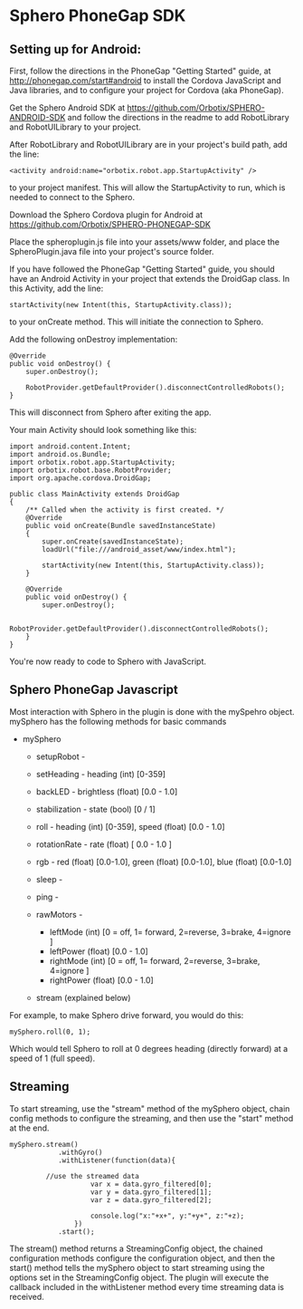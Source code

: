 # Sphero PhoneGap SDK

## Setting up for Android:

First, follow the directions in the PhoneGap "Getting Started" guide, at http://phonegap.com/start#android to install the Cordova JavaScript and Java libraries, and to configure your project for Cordova (aka PhoneGap).

Get the Sphero Android SDK at https://github.com/Orbotix/SPHERO-ANDROID-SDK and follow the directions in the readme to add RobotLibrary and RobotUILibrary to your project.

After RobotLibrary and RobotUILibrary are in your project's build path, add the line:

	<activity android:name="orbotix.robot.app.StartupActivity" />

to your project manifest. This will allow the StartupActivity to run, which is needed to connect to the Sphero.

Download the Sphero Cordova plugin for Android at https://github.com/Orbotix/SPHERO-PHONEGAP-SDK

Place the spheroplugin.js file into your assets/www folder, and place the SpheroPlugin.java file into your project's source folder.

If you have followed the PhoneGap "Getting Started" guide, you should have an Android Activity in your project that extends the DroidGap class. In this Activity, add the line:

	startActivity(new Intent(this, StartupActivity.class));

to your onCreate method. This will initiate the connection to Sphero. 

Add the following onDestroy implementation:

    @Override
    public void onDestroy() {
        super.onDestroy();

        RobotProvider.getDefaultProvider().disconnectControlledRobots();
    }

This will disconnect from Sphero after exiting the app.

Your main Activity should look something like this:

	import android.content.Intent;
	import android.os.Bundle;
	import orbotix.robot.app.StartupActivity;
	import orbotix.robot.base.RobotProvider;
	import org.apache.cordova.DroidGap;
	
	public class MainActivity extends DroidGap
	{
	    /** Called when the activity is first created. */
	    @Override
	    public void onCreate(Bundle savedInstanceState)
	    {
	        super.onCreate(savedInstanceState);
	        loadUrl("file:///android_asset/www/index.html");
	
	        startActivity(new Intent(this, StartupActivity.class));
    	}
	
    	@Override
    	public void onDestroy() {
        	super.onDestroy();
	
	        RobotProvider.getDefaultProvider().disconnectControlledRobots();
	    }
	}

You're now ready to code to Sphero with JavaScript.


###

## Sphero PhoneGap Javascript

Most interaction with Sphero in the plugin is done with the mySpehro object. mySphero has the following methods for basic commands

*  mySphero

	* setupRobot - 

	* setHeading - heading (int) [0-359]

	* backLED - brightless (float) [0.0 - 1.0]

	* stabilization - state (bool) [0 / 1]

	* roll - heading (int) [0-359], speed (float) [0.0 - 1.0]

	* rotationRate - rate (float) [ 0.0 - 1.0 ]

	* rgb - red (float) [0.0-1.0], green (float) [0.0-1.0], blue (float) [0.0-1.0]

	* sleep - 

	* ping - 

	* rawMotors - 
		* leftMode (int) [0 = off, 1= forward, 2=reverse, 3=brake, 4=ignore ]
		* leftPower (float) [0.0 - 1.0]
		* rightMode  (int) [0 = off, 1= forward, 2=reverse, 3=brake, 4=ignore ]
		* rightPower (float) [0.0 - 1.0]

	* stream (explained below)

For example, to make Sphero drive forward, you would do this:

	mySphero.roll(0, 1);

Which would tell Sphero to roll at 0 degrees heading (directly forward) at a speed of 1 (full speed).

## Streaming

To start streaming, use the "stream" method of the mySphero object, chain config methods to configure the streaming, and then use the "start" method at the end.

	mySphero.stream()
                .withGyro()
                .withListener(function(data){

			 //use the streamed data 
                        var x = data.gyro_filtered[0];
                        var y = data.gyro_filtered[1];
                        var z = data.gyro_filtered[2];

                        console.log("x:"+x+", y:"+y+", z:"+z);
                    })
                .start();

The stream() method returns a StreamingConfig object, the chained configuration methods configure the configuration object, and then the start() method tells the mySphero object to start streaming using the options set in the StreamingConfig object. The plugin will execute the callback included in the withListener method every time streaming data is received. 


